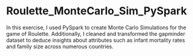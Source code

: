 # Roulette_MonteCarlo_Sim_PySpark
In this exercise, I used PySpark to create Monte Carlo Simulations for the game of Roulette. Additionally, I cleaned and transformed the gapminder dataset to deduce insights about attributes such as infant mortality rates and family size across numerous countries. 
